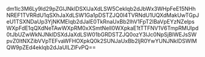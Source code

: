 dm1lc3M6Ly9ld29pZGlJNklDSXlJaXdLSW5Ceklqb2dJbWx3WHpFeE15NHhNREF1TVRRdU1qSXhJaXdLSW1Ga1pDSTZJQ0l4TVRNdU1UQXdMakUwTGpJeU1TSXNDaUp3YjNKMElqb2dJalE0TkRnaUxBb2lhV1FpT2lBaVpEYzNZelpsWXpFdE1qQXdNeTAwWXpRM0xXSmtNell0WXpkaE1tTTFNV1V6TmpRMUlpd0tJbUZwWkNJNklDSXdJaXdLSW01bGRDSTZJQ0ozY3lJc0NpSjBlWEJsSWpvZ0ltNXZibVVpTEFvaWFHOXpkQ0k2SUNJaUxBb2ljR0YwYUNJNklDSWlMQW9pZEd4eklqb2dJaUlLZlFvPQ==

